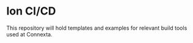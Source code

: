 # Ion CI/CD

This repository will hold templates and examples for relevant build tools used at Connexta. 

